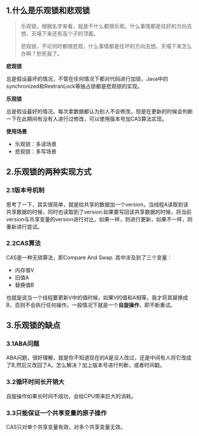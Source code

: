 ## 1.什么是乐观锁和悲观锁

> 乐观锁，根据名字来看，就是干什么都很乐观，什么事情都是往好的方向去想，天塌下来还有高个子的顶着。
>
> 悲观锁，不论何时都很悲观，什么事情都是往坏的方向去想。天塌下来怎么办啊？愁死我了。

**悲观锁**

总是假设最坏的情况，不管在任何情况下都对代码进行加锁，Java中的synchronized和ReetranLock等独占锁都是悲观锁的实现。

**乐观锁**

总是假设最好的情况。每次拿数据都认为别人不会修改，但是在更新的时候会判断一下在此期间有没有人进行过修改，可以使用版本号加CAS算法实现。



**使用场景**

* 乐观锁：多读场景
* 悲观锁：多写场景



## 2.乐观锁的两种实现方式

### 2.1版本号机制

思考了一下，其实很简单，就是给共享的数据加一个version，当线程A读取到该共享数据的时候，同时也读取到了version.如果要写回该共享数据的时候，将当前version与共享变量的version进行对比，如果一样，则进行更新，如果不一样，则重新进行尝试。

### 2.2CAS算法

CAS是一种无锁算法，即Compare And Swap. 其中涉及到了三个变量：

* 内存值V
* 旧值A
* 替换值B

也就是说当一个线程要更新V中的值时候，如果V的值和A相等，我才将其替换成B，否则不会执行任何操作。一般情况下就是一个**自旋操作**，即不断重试。

## 3.乐观锁的缺点

### 3.1ABA问题

ABA问题，很好理解，就是你不知道现在的A是没人改过，还是中间有人将它改成了B,然后又改回了A。怎么解决？加上版本号进行判断，或者时间戳。

### 3.2循环时间长开销大

自旋操作如果长时间不成功，会给CPU带来巨大的消耗。

### 3.3只能保证一个共享变量的原子操作

CAS只对单个共享变量有效，对多个共享变量无效。

## 

### 	

